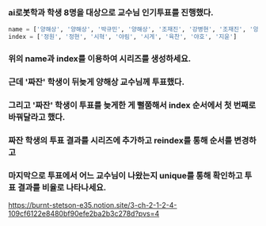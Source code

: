 ### ai로봇학과 학생 8명을 대상으로 교수님 인기투표를 진행했다.
```python
name = ['양해상', '양해상', '박규민', '양해상', '조재진', '강병현', '조재진', '양해상']
index = ['정원', '정현', '시혁', '야림', '시게', '육찬', '야호', '지윤']
```
### 위의 name과 index를 이용하여 시리즈를 생성하세요.
### 근데 '짜잔' 학생이 뒤늦게 양해상 교수님께 투표했다.
### 그리고 '짜잔' 학생이 투표를 늦게한 게 뻘쭘해서 index 순서에서 첫 번째로 바꿔달라고 했다.
### 짜잔 학생의 투표 결과를 시리즈에 추가하고 reindex를 통해 순서를 변경하고
### 마지막으로 투표에서 어느 교수님이 나왔는지 unique를 통해 확인하고 투표 결과를 비율로 나타나세요.


https://burnt-stetson-e35.notion.site/3-ch-2-1-2-4-109cf6122e8480bf90efe2ba2b3c278d?pvs=4
